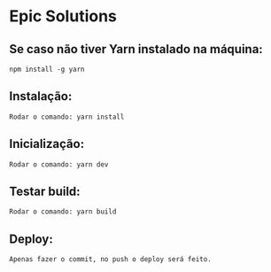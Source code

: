 # Epic Solutions

## Se caso não tiver Yarn instalado na máquina:
    npm install -g yarn

## Instalação:
    Rodar o comando: yarn install

## Inicialização:
    Rodar o comando: yarn dev

## Testar build:
    Rodar o comando: yarn build

## Deploy:
    Apenas fazer o commit, no push o deploy será feito.
